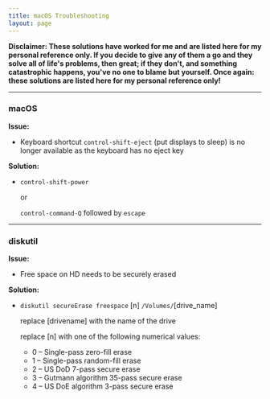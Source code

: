 ```yaml
---
title: macOS Troubleshooting
layout: page
---
```


**Disclaimer: These solutions have worked for me and are listed here for my personal reference only. If you decide to give any of them a go and they solve all of life's problems, then great; if they don't, and something catastrophic happens, you've no one to blame but yourself. Once again: these solutions are listed here for my personal reference only!**

---

### macOS ###

**Issue:**

- Keyboard shortcut `control-shift-eject` (put displays to sleep) is no longer available as the keyboard has no eject key

**Solution:**

- `control-shift-power`

  or
  
   `control-command-Q` followed by `escape`

---

### diskutil ###

**Issue:**

- Free space on HD needs to be securely erased

**Solution:**

- `diskutil secureErase freespace` [n] `/Volumes/`[drive_name]

  replace [drivename] with the name of the drive

  replace [n] with one of the following numerical values:

    - 0 – Single-pass zero-fill erase
    - 1 – Single-pass random-fill erase
    - 2 – US DoD 7-pass secure erase
    - 3 – Gutmann algorithm 35-pass secure erase
    - 4 – US DoE algorithm 3-pass secure erase
    

  
  
